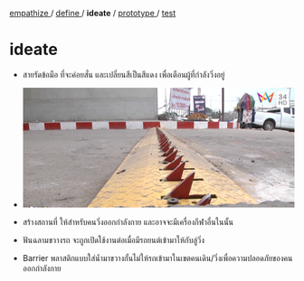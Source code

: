 [ empathize ](empathize.md) / [ define ](define.md) / **ideate** / [ prototype ](prototype.md) / [ test ](test.md)

# ideate

- สายรัดข้อมือ ที่จะค่อยสั่น และเปลี่ยนสีเป็นสีแดง เพื่อเตือนผู้ที่กำลังวิ่งอยู่
- 
  ![ฟันฉลาม](https://github.com/Thanaphat-Boonrak/INT100-G2-01/blob/e2e0d69380652e1bf3003b673d3427c2a3aa1211/assets/profiles/ideate/%E0%B8%9F%E0%B8%B1%E0%B8%99%E0%B8%89%E0%B8%A5%E0%B8%B2%E0%B8%A1.png)

  
- สร้างสถานที่ ให้สำหรับคนวิ่งออกกำลังกาย และอาจจะมีเครื่องกีฬาอื่นในนั้น
- ฟันฉลามขวางรถ จะถูกเปิดใช้งานต่อเมื่อมีรถยนต์เข้ามาให้กับลู่วิ่ง
- Barrier พลาสติกแบบใส่น้ำมาขวางกั้นไม่ให้รถเข้ามาในเขตคนเดิน/วิ่งเพื่อความปลอดภัยของคนออกกำลังกาย
